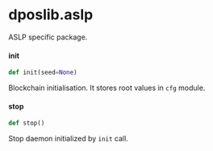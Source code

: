 <a id="dposlib.aslp"></a>

# dposlib.aslp

ASLP specific package.

<a id="dposlib.aslp.init"></a>

#### init

```python
def init(seed=None)
```

Blockchain initialisation. It stores root values in `cfg` module.

<a id="dposlib.aslp.stop"></a>

#### stop

```python
def stop()
```

Stop daemon initialized by `init` call.

